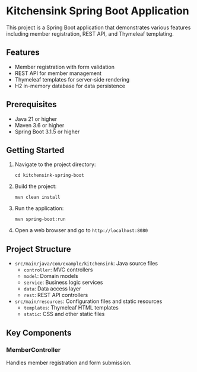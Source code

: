 # Kitchensink Spring Boot Application

This project is a Spring Boot application that demonstrates various features including member registration, REST API, and Thymeleaf templating.

## Features

- Member registration with form validation
- REST API for member management
- Thymeleaf templates for server-side rendering
- H2 in-memory database for data persistence

## Prerequisites

- Java 21 or higher
- Maven 3.6 or higher
- Spring Boot 3.1.5 or higher

## Getting Started


1. Navigate to the project directory:
   ```
   cd kitchensink-spring-boot
   ```

2. Build the project:
   ```
   mvn clean install
   ```

3. Run the application:
   ```
   mvn spring-boot:run
   ```

4. Open a web browser and go to `http://localhost:8080`

## Project Structure

- `src/main/java/com/example/kitchensink`: Java source files
  - `controller`: MVC controllers
  - `model`: Domain models
  - `service`: Business logic services
  - `data`: Data access layer
  - `rest`: REST API controllers
- `src/main/resources`: Configuration files and static resources
  - `templates`: Thymeleaf HTML templates
  - `static`: CSS and other static files

## Key Components

### MemberController

Handles member registration and form submission.
